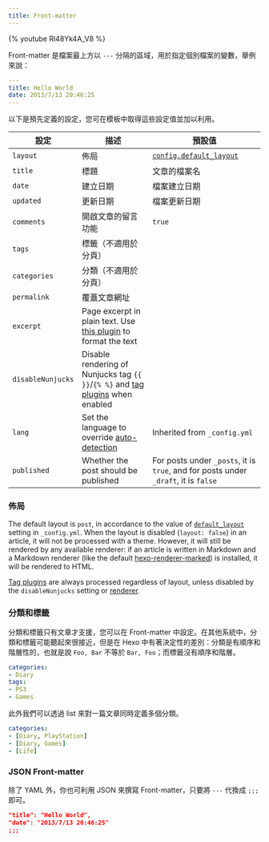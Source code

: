 ```yaml
---
title: Front-matter
---
```


{% youtube Rl48Yk4A_V8 %}

Front-matter 是檔案最上方以 `---` 分隔的區域，用於指定個別檔案的變數，舉例來說：

``` yaml
---
title: Hello World
date: 2013/7/13 20:46:25
---
```

以下是預先定義的設定，您可在模板中取得這些設定值並加以利用。

設定 | 描述 | 預設值
--- | --- | ---
`layout` | 佈局 | [`config.default_layout`](/zh-tw/docs/configuration#寫作)
`title` | 標題 | 文章的檔案名
`date` | 建立日期 | 檔案建立日期
`updated` | 更新日期 | 檔案更新日期
`comments` | 開啟文章的留言功能 | `true`
`tags` | 標籤（不適用於分頁） |
`categories` | 分類（不適用於分頁）|
`permalink` | 覆蓋文章網址 |
`excerpt` | Page excerpt in plain text. Use [this plugin](/docs/tag-plugins#Post-Excerpt) to format the text |
`disableNunjucks` | Disable rendering of Nunjucks tag `{{ }}`/`{% %}` and [tag plugins](/docs/tag-plugins) when enabled
`lang` | Set the language to override [auto-detection](/docs/internationalization#Path) | Inherited from `_config.yml`
`published` | Whether the post should be published | For posts under `_posts`, it is `true`, and for posts under `_draft`, it is `false`

### 佈局

The default layout is `post`, in accordance to the value of [`default_layout`]((/docs/configuration#Writing)) setting in `_config.yml`. When the layout is disabled (`layout: false`) in an article, it will not be processed with a theme. However, it will still be rendered by any available renderer: if an article is written in Markdown and a Markdown renderer (like the default [hexo-renderer-marked](https://github.com/hexojs/hexo-renderer-marked)) is installed, it will be rendered to HTML.

[Tag plugins](/docs/tag-plugins) are always processed regardless of layout, unless disabled by the `disableNunjucks` setting or [renderer](/api/renderer#Disable-Nunjucks-tags).

### 分類和標籤

分類和標籤只有文章才支援，您可以在 Front-matter 中設定。在其他系統中，分類和標籤可能聽起來很接近，但是在 Hexo 中有著決定性的差別：分類是有順序和階層性的，也就是說 `Foo, Bar` 不等於 `Bar, Foo`；而標籤沒有順序和階層。

``` yaml
categories:
- Diary
tags:
- PS3
- Games
```

此外我們可以透過 list 來對一篇文章同時定義多個分類。

``` yaml
categories:
- [Diary, PlayStation]
- [Diary, Games]
- [Life]
```

### JSON Front-matter

除了 YAML 外，你也可利用 JSON 來撰寫 Front-matter，只要將 `---` 代換成 `;;;` 即可。

``` json
"title": "Hello World",
"date": "2013/7/13 20:46:25"
;;;
```
